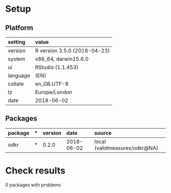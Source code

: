 # Setup

## Platform

|setting  |value                        |
|:--------|:----------------------------|
|version  |R version 3.5.0 (2018-04-23) |
|system   |x86_64, darwin15.6.0         |
|ui       |RStudio (1.1.453)            |
|language |(EN)                         |
|collate  |en_GB.UTF-8                  |
|tz       |Europe/London                |
|date     |2018-06-02                   |

## Packages

|package |*  |version |date       |source                        |
|:-------|:--|:-------|:----------|:-----------------------------|
|odkr    |*  |0.2.0   |2018-06-02 |local (validmeasures/odkr@NA) |

# Check results

0 packages with problems




